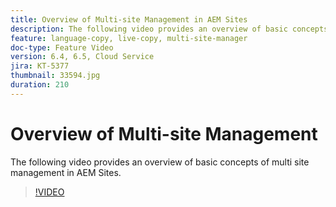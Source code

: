 ```yaml
---
title: Overview of Multi-site Management in AEM Sites
description: The following video provides an overview of basic concepts of multi site management in AEM Sites.
feature: language-copy, live-copy, multi-site-manager
doc-type: Feature Video
version: 6.4, 6.5, Cloud Service
jira: KT-5377
thumbnail: 33594.jpg
duration: 210
---
```


# Overview of Multi-site Management

The following video provides an overview of basic concepts of multi site management in AEM Sites.

>[!VIDEO](https://video.tv.adobe.com/v/33594?quality=12&learn=on)
